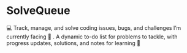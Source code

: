 # SolveQueue
💻 Track, manage, and solve coding issues, bugs, and challenges I’m currently facing 🚀 . A dynamic to-do list for problems to tackle, with progress updates, solutions, and notes for learning 🎯
